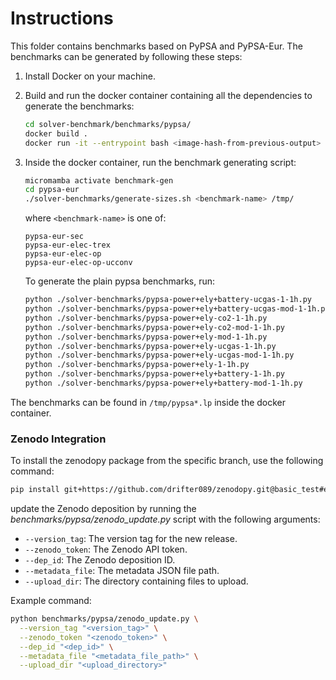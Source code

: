 # Instructions

This folder contains benchmarks based on PyPSA and PyPSA-Eur. The benchmarks can be generated by following these steps:

1. Install Docker on your machine.

1. Build and run the docker container containing all the dependencies to generate the benchmarks:
     ```sh
     cd solver-benchmark/benchmarks/pypsa/
     docker build .
     docker run -it --entrypoint bash <image-hash-from-previous-output>
     ```

1. Inside the docker container, run the benchmark generating script:
     ```sh
     micromamba activate benchmark-gen
     cd pypsa-eur
     ./solver-benchmarks/generate-sizes.sh <benchmark-name> /tmp/
     ```
     where `<benchmark-name>` is one of:
     ```
     pypsa-eur-sec
     pypsa-eur-elec-trex
     pypsa-eur-elec-op
     pypsa-eur-elec-op-ucconv
     ```
     To generate the plain pypsa benchmarks, run:
     ```sh
     python ./solver-benchmarks/pypsa-power+ely+battery-ucgas-1-1h.py
     python ./solver-benchmarks/pypsa-power+ely+battery-ucgas-mod-1-1h.py
     python ./solver-benchmarks/pypsa-power+ely-co2-1-1h.py
     python ./solver-benchmarks/pypsa-power+ely-co2-mod-1-1h.py
     python ./solver-benchmarks/pypsa-power+ely-mod-1-1h.py
     python ./solver-benchmarks/pypsa-power+ely-ucgas-1-1h.py
     python ./solver-benchmarks/pypsa-power+ely-ucgas-mod-1-1h.py
     python ./solver-benchmarks/pypsa-power+ely-1-1h.py
     python ./solver-benchmarks/pypsa-power+ely+battery-1-1h.py
     python ./solver-benchmarks/pypsa-power+ely+battery-mod-1-1h.py
     ```

The benchmarks can be found in `/tmp/pypsa*.lp` inside the docker container.

### Zenodo Integration

To install the zenodopy package from the specific branch, use the following command:

```sh
pip install git+https://github.com/drifter089/zenodopy.git@basic_test#egg=zenodopy
```
update the Zenodo deposition by running the *benchmarks/pypsa/zenodo_update.py* script with the following arguments:

- `--version_tag`: The version tag for the new release.
- `--zenodo_token`: The Zenodo API token.
- `--dep_id`: The Zenodo deposition ID.
- `--metadata_file`: The metadata JSON file path.
- `--upload_dir`: The directory containing files to upload.

Example command:

```sh
python benchmarks/pypsa/zenodo_update.py \
  --version_tag "<version_tag>" \
  --zenodo_token "<zenodo_token>" \
  --dep_id "<dep_id>" \
  --metadata_file "<metadata_file_path>" \
  --upload_dir "<upload_directory>"
```